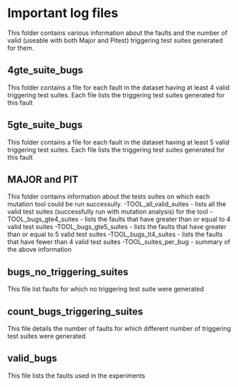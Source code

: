 # Important log files

This folder contains various information about the faults and the number of valid (useable with both Major and Pitest) triggering test suites generated for them.

## 4gte_suite_bugs
This folder contains a file for each fault in the dataset having at least 4 valid triggering test suites. Each file lists the triggering test suites generated for this fault
    
## 5gte_suite_bugs
This folder contains a file for each fault in the dataset having at least 5 valid triggering test suites. Each file lists the triggering test suites generated for this fault

## MAJOR and PIT
This folder contains information about the tests suites on which each mutation tool could be run successully.
-TOOL_all_valid_suites - lists all the valid test suites (successfully run with mutation analysis) for the tool
-TOOL_bugs_gte4_suites - lists the faults that have greater than or equal to 4 valid test suites
-TOOL_bugs_gte5_suites - lists the faults that have greater than or equal to 5 valid test suites
-TOOL_bugs_lt4_suites - lists the faults that have fewer than 4 valid test suites
-TOOL_suites_per_bug - summary of the above information

## bugs_no_triggering_suites
This file list faults for which no triggering test suite were generated

## count_bugs_triggering_suites
This file details the number of faults for which different number of triggering test suites were generated

## valid_bugs
This file lists the faults used in the experiments
